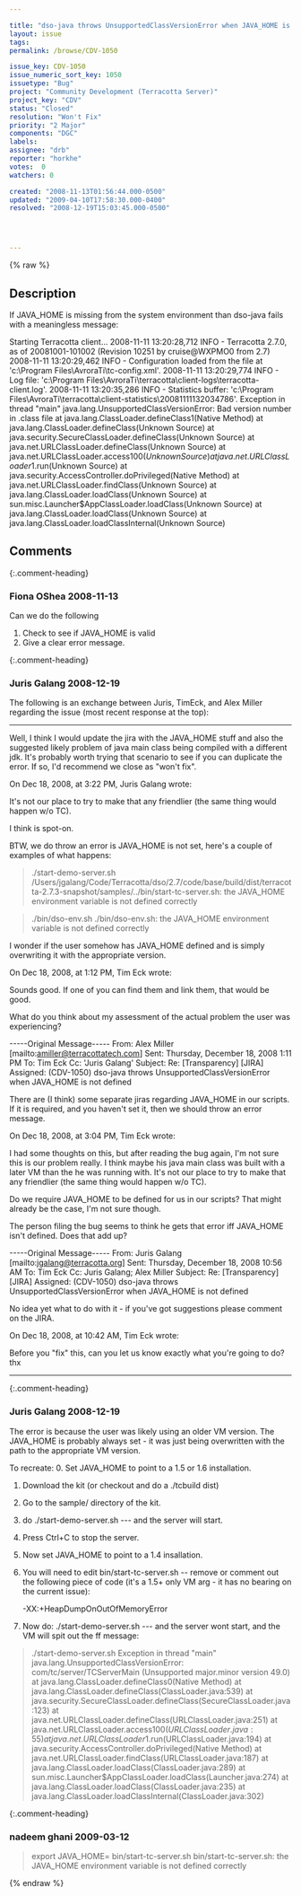 ```yaml
---

title: "dso-java throws UnsupportedClassVersionError when JAVA_HOME is not defined"
layout: issue
tags: 
permalink: /browse/CDV-1050

issue_key: CDV-1050
issue_numeric_sort_key: 1050
issuetype: "Bug"
project: "Community Development (Terracotta Server)"
project_key: "CDV"
status: "Closed"
resolution: "Won't Fix"
priority: "2 Major"
components: "DGC"
labels: 
assignee: "drb"
reporter: "horkhe"
votes:  0
watchers: 0

created: "2008-11-13T01:56:44.000-0500"
updated: "2009-04-10T17:58:30.000-0400"
resolved: "2008-12-19T15:03:45.000-0500"




---
```


{% raw %}

## Description

<div markdown="1" class="description">

If JAVA\_HOME is missing from the system environment than dso-java fails with a meaningless message: 

Starting Terracotta client...
 2008-11-11 13:20:28,712 INFO - Terracotta 2.7.0, as of 20081001-101002 (Revision 10251 by cruise@WXPMO0 from 2.7)
 2008-11-11 13:20:29,462 INFO - Configuration loaded from the file at 'c:\Program Files\AvroraTi\tc-config.xml'.
 2008-11-11 13:20:29,774 INFO - Log file: 'c:\Program Files\AvroraTi\terracotta\client-logs\terracotta-client.log'.
 2008-11-11 13:20:35,286 INFO - Statistics buffer: 'c:\Program Files\AvroraTi\terracotta\client-statistics\20081111132034786'.
 Exception in thread "main" java.lang.UnsupportedClassVersionError: Bad version number in .class file
         at java.lang.ClassLoader.defineClass1(Native Method)
         at java.lang.ClassLoader.defineClass(Unknown Source)
         at java.security.SecureClassLoader.defineClass(Unknown Source)
         at java.net.URLClassLoader.defineClass(Unknown Source)
         at java.net.URLClassLoader.access$100(Unknown Source)
         at java.net.URLClassLoader$1.run(Unknown Source)
         at java.security.AccessController.doPrivileged(Native Method)
         at java.net.URLClassLoader.findClass(Unknown Source)
         at java.lang.ClassLoader.loadClass(Unknown Source)
         at sun.misc.Launcher$AppClassLoader.loadClass(Unknown Source)
         at java.lang.ClassLoader.loadClass(Unknown Source)
         at java.lang.ClassLoader.loadClassInternal(Unknown Source)

</div>

## Comments


{:.comment-heading}
### **Fiona OShea** <span class="date">2008-11-13</span>

<div markdown="1" class="comment">

Can we do the following
1. Check to see if JAVA\_HOME is valid
2. Give a clear error message.

</div>


{:.comment-heading}
### **Juris Galang** <span class="date">2008-12-19</span>

<div markdown="1" class="comment">

The following is an exchange between Juris, TimEck, and Alex Miller regarding the issue (most recent response at the top):

---

Well, I think I would update the jira with the JAVA\_HOME stuff and also the suggested likely problem of java main class being compiled with a different jdk.  It's probably worth trying that scenario to see if you can duplicate the error.  If so, I'd recommend we close as "won't fix".


On Dec 18, 2008, at 3:22 PM, Juris Galang wrote:

It's not our place to try to make that any friendlier (the same thing would happen w/o TC).

I think is spot-on.

BTW, we do throw an error is JAVA\_HOME is not set, here's a couple of examples of what happens:

> ./start-demo-server.sh
/Users/jgalang/Code/Terracotta/dso/2.7/code/base/build/dist/terracotta-2.7.3-snapshot/samples/../bin/start-tc-server.sh: the JAVA\_HOME environment variable is not defined correctly

> ./bin/dso-env.sh
./bin/dso-env.sh: the JAVA\_HOME environment variable is not defined correctly

I wonder if the user somehow has JAVA\_HOME defined and is simply overwriting it with the appropriate version.



On Dec 18, 2008, at 1:12 PM, Tim Eck wrote:

Sounds good. If one of you can find them and link them, that would be
good.

What do you think about my assessment of the actual problem the user was
experiencing?

-----Original Message-----
From: Alex Miller [mailto:amiller@terracottatech.com]
Sent: Thursday, December 18, 2008 1:11 PM
To: Tim Eck
Cc: 'Juris Galang'
Subject: Re: [Transparency] [JIRA] Assigned: (CDV-1050) dso-java throws
UnsupportedClassVersionError when JAVA\_HOME is not defined

There are (I think) some separate jiras regarding JAVA\_HOME in our
scripts.  If it is required, and you haven't set it, then we should
throw an error message.


On Dec 18, 2008, at 3:04 PM, Tim Eck wrote:

I had some thoughts on this, but after reading the bug again, I'm
not sure
this is our problem really. I think maybe his java main class was
built
with a later VM than the he was running with. It's not our place to
try to
make that any friendlier (the same thing would happen w/o TC).

Do we require JAVA\_HOME to be defined for us in our scripts? That
might
already be the case, I'm not sure though.

The person filing the bug seems to think he gets that error iff
JAVA\_HOME
isn't defined. Does that add up?




-----Original Message-----
From: Juris Galang [mailto:jgalang@terracotta.org]
Sent: Thursday, December 18, 2008 10:56 AM
To: Tim Eck
Cc: Juris Galang; Alex Miller
Subject: Re: [Transparency] [JIRA] Assigned: (CDV-1050) dso-java
throws
UnsupportedClassVersionError when JAVA\_HOME is not defined

No idea yet what to do with it - if you've got suggestions please
comment on the JIRA.

On Dec 18, 2008, at 10:42 AM, Tim Eck wrote:

Before you "fix" this, can you let us know exactly what you're going
to
do? thx

---




</div>


{:.comment-heading}
### **Juris Galang** <span class="date">2008-12-19</span>

<div markdown="1" class="comment">

The error is because the user was likely using an older VM version. The JAVA\_HOME is probably always set - it was just being overwritten with the path to the appropriate VM version.

To recreate:
0. Set JAVA\_HOME to point to a 1.5 or 1.6 installation.
1. Download the kit (or checkout and do a ./tcbuild dist)
2. Go to the sample/ directory of the kit.
3. do ./start-demo-server.sh --- and the server will start.
4. Press Ctrl+C to stop the server.
5. Now set JAVA\_HOME to point to a 1.4 insallation.
6. You will need to edit bin/start-tc-server.sh -- remove or comment out the following piece of code 
(it's a 1.5+ only VM arg - it has no bearing on the current issue):

   -XX:+HeapDumpOnOutOfMemoryError 

7. Now do: ./start-demo-server.sh --- and the server wont start, and the VM will spit out the ff message:

> ./start-demo-server.sh 
Exception in thread "main" java.lang.UnsupportedClassVersionError: com/tc/server/TCServerMain (Unsupported major.minor version 49.0)
        at java.lang.ClassLoader.defineClass0(Native Method)
        at java.lang.ClassLoader.defineClass(ClassLoader.java:539)
        at java.security.SecureClassLoader.defineClass(SecureClassLoader.java:123)
        at java.net.URLClassLoader.defineClass(URLClassLoader.java:251)
        at java.net.URLClassLoader.access$100(URLClassLoader.java:55)
        at java.net.URLClassLoader$1.run(URLClassLoader.java:194)
        at java.security.AccessController.doPrivileged(Native Method)
        at java.net.URLClassLoader.findClass(URLClassLoader.java:187)
        at java.lang.ClassLoader.loadClass(ClassLoader.java:289)
        at sun.misc.Launcher$AppClassLoader.loadClass(Launcher.java:274)
        at java.lang.ClassLoader.loadClass(ClassLoader.java:235)
        at java.lang.ClassLoader.loadClassInternal(ClassLoader.java:302)



</div>


{:.comment-heading}
### **nadeem ghani** <span class="date">2009-03-12</span>

<div markdown="1" class="comment">

> export JAVA\_HOME=
> bin/start-tc-server.sh 
bin/start-tc-server.sh: the JAVA\_HOME environment variable is not defined correctly

</div>



{% endraw %}
